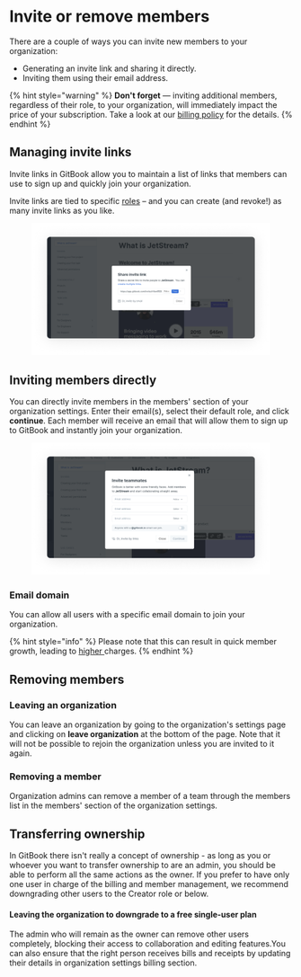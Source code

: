 # Invite or remove members

There are a couple of ways you can invite new members to your organization:

* Generating an invite link and sharing it directly.
* Inviting them using their email address.

{% hint style="warning" %}
**Don't forget** — inviting additional members, regardless of their role, to your organization, will immediately impact the price of your subscription. Take a look at our [billing policy](../billing-faq/billing-policy.md) for the details.
{% endhint %}

## Managing invite links

Invite links in GitBook allow you to maintain a list of links that members can use to sign up and quickly join your organization.

Invite links are tied to specific [roles](roles.md) – and you can create (and revoke!) as many invite links as you like.

<div data-full-width="true">

<figure><img src="../../.gitbook/assets/Invite with invite link.png" alt="An invite team members window, with an auto generated invite link allowing users to select specific permissions"><figcaption></figcaption></figure>

</div>

## Inviting members directly

You can directly invite members in the members' section of your organization settings. Enter their email(s), select their default role, and click **continue**. Each member will receive an email that will allow them to sign up to GitBook and instantly join your organization.

<div data-full-width="true">

<figure><img src="../../.gitbook/assets/Managing invite link.png" alt="An invite team members window, with fields which allow you to enter user emails and assign their permissions"><figcaption></figcaption></figure>

</div>

### Email domain

You can allow all users with a specific email domain to join your organization.&#x20;

{% hint style="info" %}
Please note that this can result in quick member growth, leading to [higher ](../billing-faq/#when-i-invite-a-new-member-to-my-gitbook-organization-when-will-i-be-charged)charges.&#x20;
{% endhint %}

## Removing members

### Leaving an organization

You can leave an organization by going to the organization's settings page and clicking on **leave organization** at the bottom of the page. Note that it will not be possible to rejoin the organization unless you are invited to it again.

### Removing a member

Organization admins can remove a member of a team through the members list in the members' section of the organization settings.

## Transferring ownership

In GitBook there isn't really a concept of ownership - as long as you or whoever you want to transfer ownership to are an admin, you should be able to perform all the same actions as the owner. If you prefer to have only one user in charge of the billing and member management, we recommend downgrading other users to the Creator role or below.

#### **Leaving the organization to downgrade to a free single-user plan**

The admin who will remain as the owner can remove other users completely, blocking their access to collaboration and editing features. ​﻿﻿You can also ensure that the right person receives bills and receipts by updating their details in organization settings billing section. ​﻿
